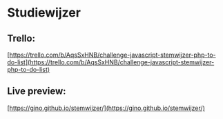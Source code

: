 # Studiewijzer

## Trello:
[https://trello.com/b/AqsSxHNB/challenge-javascript-stemwijzer-php-to-do-list](https://trello.com/b/AqsSxHNB/challenge-javascript-stemwijzer-php-to-do-list)

## Live preview:
[https://gino.github.io/stemwijzer/](https://gino.github.io/stemwijzer/)
